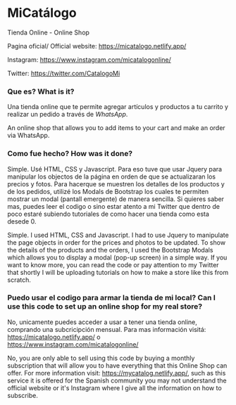 # MiCatálogo

Tienda Online - Online Shop

Pagina oficial/ Official website: https://micatalogo.netlify.app/

Instagram: https://www.instagram.com/micatalogonline/

Twitter: https://twitter.com/CatalogoMi


### Que es? What is it?

Una tienda online que te permite agregar artículos y productos a tu carrito y realizar un pedido a través de *WhatsApp*.

An online shop that allows you to add items to your cart and make an order via WhatsApp.

### Como fue hecho? How was it done?

Simple. Usé HTML, CSS y Javascript. Para eso tuve que usar Jquery para manipular los objectos de la página en orden de que se actualizaran los precios y fotos. Para hacerque se muestren los detalles de los productos y de los pedidos, utilizé los Modals de Bootstrap los cuales te permiten mostrar un modal (pantall emergente) de manera sencilla. Si quieres saber mas, puedes leer el codigo o sino estar atento a mi Twitter que dentro de poco estaré subiendo tutoriales de como hacer una tienda como esta desede 0.

Simple. I used HTML, CSS and Javascript. I had to use Jquery to manipulate the page objects in order for the prices and photos to be updated. To show the details of the products and the orders, I used the Bootstrap Modals which allows you to display a modal (pop-up screen) in a simple way. If you want to know more, you can read the code or pay attention to my Twitter that shortly I will be uploading tutorials on how to make a store like this from scratch.


###  Puedo usar el codigo para armar la tienda de mi local? Can I use this code to set up an online shop for my real store?

No, unicamente puedes acceder a usar a tener una tienda online, comprando una subcricipción mensual. Para mas información visitá: https://micatalogo.netlify.app/ o https://www.instagram.com/micatalogonline/

No, you are only able to sell using this code by buying a monthly subscription that will allow you to have everything that this Online Shop can offer. For more information visit: https://mycatalog.netlify.app/, such as this service it is offered for the Spanish community you may not understand the official website or it's Instagram where I give all the information on how to subscribe.



